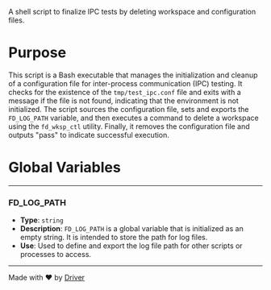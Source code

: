 <!--------------------------------------------------------------------------------->
<!-- IMPORTANT: This file is auto-generated by Driver (https://driver.ai). -------->
<!-- Manual edits may be overwritten on future commits. --------------------------->
<!--------------------------------------------------------------------------------->

A shell script to finalize IPC tests by deleting workspace and configuration files.

# Purpose
This script is a Bash executable that manages the initialization and cleanup of a configuration file for inter-process communication (IPC) testing. It checks for the existence of the `tmp/test_ipc.conf` file and exits with a message if the file is not found, indicating that the environment is not initialized. The script sources the configuration file, sets and exports the `FD_LOG_PATH` variable, and then executes a command to delete a workspace using the `fd_wksp_ctl` utility. Finally, it removes the configuration file and outputs "pass" to indicate successful execution.
# Global Variables

---
### FD\_LOG\_PATH
- **Type**: ``string``
- **Description**: `FD_LOG_PATH` is a global variable that is initialized as an empty string. It is intended to store the path for log files.
- **Use**: Used to define and export the log file path for other scripts or processes to access.



---
Made with ❤️ by [Driver](https://www.driver.ai/)